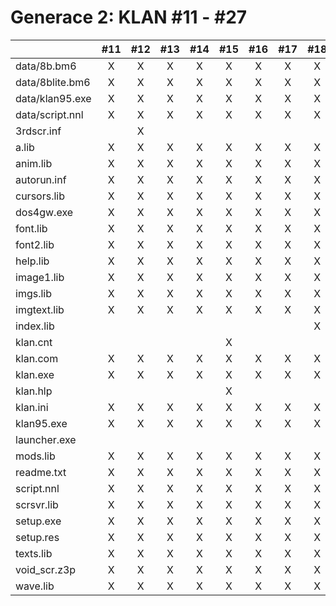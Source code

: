 # Generace 2: KLAN \#11 - \#27

|  | \#11 | \#12 | \#13 | \#14 | \#15 | \#16 | \#17 | \#18 | \#19 | \#20 | \#21 | \#22 | \#23 | \#24 | \#25 | \#26 | \#27 |
| :--- | :---: | :---: | :---: | :---: | :---: | :---: | :---: | :---: | :---: | :---: | :---: | :---: | :---: | :---: | :---: | :---: | :---: |
| data/8b.bm6 | X | X | X | X | X | X | X | X | X | X | X | X | X | X | X | X | X |
| data/8blite.bm6 | X | X | X | X | X | X | X | X | X | X | X | X | X | X | X | X | X |
| data/klan95.exe | X | X | X | X | X | X | X | X | X | X | X | X | X | X | X |  |  |
| data/script.nnl | X | X | X | X | X | X | X | X | X | X | X | X | X | X | X | X | X |
| 3rdscr.inf |  | X |  |  |  |  |  |  |  |  |  |  |  |  |  |  |  |
| a.lib | X | X | X | X | X | X | X | X | X | X | X | X | X | X | X | X | X |
| anim.lib | X | X | X | X | X | X | X | X | X | X | X | X | X | X | X | X | X |
| autorun.inf | X | X | X | X | X | X | X | X | X | X | X | X | X | X | X | X | X |
| cursors.lib | X | X | X | X | X | X | X | X | X | X | X | X | X | X | X | X | X |
| dos4gw.exe | X | X | X | X | X | X | X | X | X | X | X | X | X | X | X | X | X |
| font.lib | X | X | X | X | X | X | X | X | X | X | X | X | X | X | X | X | X |
| font2.lib | X | X | X | X | X | X | X | X | X | X | X | X | X | X | X | X | X |
| help.lib | X | X | X | X | X | X | X | X | X | X | X | X | X | X | X | X | X |
| image1.lib | X | X | X | X | X | X | X | X | X | X | X | X | X | X | X | X | X |
| imgs.lib | X | X | X | X | X | X | X | X | X | X | X | X | X | X | X | X | X |
| imgtext.lib | X | X | X | X | X | X | X | X | X | X | X | X | X | X | X | X | X |
| index.lib |  |  |  |  |  |  |  | X | X | X | X | X | X | X | X | X | X |
| klan.cnt |  |  |  |  | X |  |  |  |  |  |  |  |  |  |  |  |  |
| klan.com | X | X | X | X | X | X | X | X | X | X | X | X | X | X | X | X | X |
| klan.exe | X | X | X | X | X | X | X | X | X | X | X | X | X | X | X | X | X |
| klan.hlp |  |  |  |  | X |  |  |  |  |  |  |  |  |  |  |  |  |
| klan.ini | X | X | X | X | X | X | X | X | X | X | X | X | X | X | X | X | X |
| klan95.exe | X | X | X | X | X | X | X | X | X | X | X | X | X | X | X | X |  |
| launcher.exe |  |  |  |  |  |  |  |  |  |  |  |  |  |  |  |  | X |
| mods.lib | X | X | X | X | X | X | X | X | X | X | X | X | X | X | X | X | X |
| readme.txt | X | X | X | X | X | X | X | X | X | X | X | X | X | X | X | X | X |
| script.nnl | X | X | X | X | X | X | X | X | X | X | X | X | X | X | X | X | X |
| scrsvr.lib | X | X | X | X | X | X | X | X | X | X | X | X | X | X | X | X | X |
| setup.exe | X | X | X | X | X | X | X | X | X | X | X | X | X | X | X | X | X |
| setup.res | X | X | X | X | X | X | X | X | X | X | X | X | X | X | X | X | X |
| texts.lib | X | X | X | X | X | X | X | X | X | X | X | X | X | X | X | X | X |
| void\_scr.z3p | X | X | X | X | X | X | X | X | X | X | X | X | X | X | X | X | X |
| wave.lib | X | X | X | X | X | X | X | X | X | X | X | X | X | X | X | X | X |



